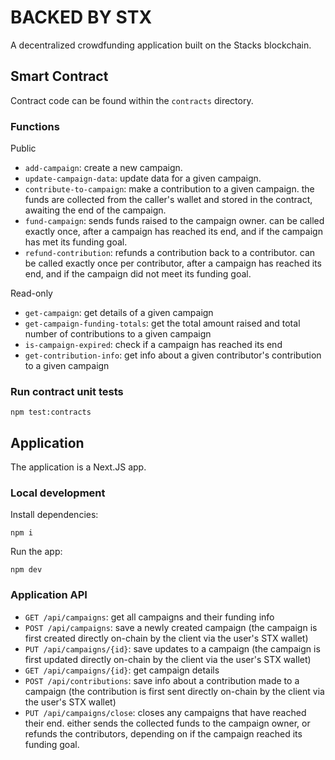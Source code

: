# BACKED BY STX

A decentralized crowdfunding application built on the Stacks blockchain.

## Smart Contract

Contract code can be found within the `contracts` directory.

### Functions

Public

- `add-campaign`: create a new campaign.
- `update-campaign-data`: update data for a given campaign.
- `contribute-to-campaign`: make a contribution to a given campaign. the funds are collected from the caller's wallet and stored in the contract, awaiting the end of the campaign.
- `fund-campaign`: sends funds raised to the campaign owner. can be called exactly once, after a campaign has reached its end, and if the campaign has met its funding goal.
- `refund-contribution`: refunds a contribution back to a contributor. can be called exactly once per contributor, after a campaign has reached its end, and if the campaign did not meet its funding goal.

Read-only

- `get-campaign`: get details of a given campaign
- `get-campaign-funding-totals`: get the total amount raised and total number of contributions to a given campaign
- `is-campaign-expired`: check if a campaign has reached its end
- `get-contribution-info`: get info about a given contributor's contribution to a given campaign

### Run contract unit tests

```
npm test:contracts
```

## Application

The application is a Next.JS app.

### Local development

Install dependencies:

```
npm i
```

Run the app:

```
npm dev
```

### Application API

- `GET /api/campaigns`: get all campaigns and their funding info
- `POST /api/campaigns`: save a newly created campaign (the campaign is first created directly on-chain by the client via the user's STX wallet)
- `PUT /api/campaigns/{id}`: save updates to a campaign (the campaign is first updated directly on-chain by the client via the user's STX wallet)
- `GET /api/campaigns/{id}`: get campaign details
- `POST /api/contributions`: save info about a contribution made to a campaign (the contribution is first sent directly on-chain by the client via the user's STX wallet)
- `PUT /api/campaigns/close`: closes any campaigns that have reached their end. either sends the collected funds to the campaign owner, or refunds the contributors, depending on if the campaign reached its funding goal.
